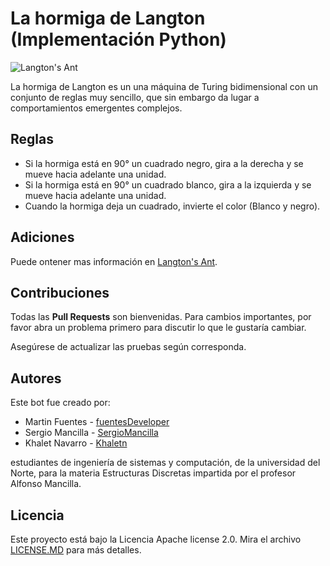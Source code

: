 # La hormiga de Langton (Implementación Python)

![Langton's Ant](https://miro.medium.com/max/386/0*JAsO4xJyu1jYv6hn.)

La hormiga de Langton es un una máquina de Turing bidimensional con un conjunto de reglas muy sencillo, que sin embargo da lugar a comportamientos emergentes complejos.

## Reglas
- Si la hormiga está en 90° un cuadrado negro, gira a la derecha y se mueve hacia adelante una unidad.   
-  Si la hormiga está en 90° un cuadrado blanco, gira a la izquierda y se mueve hacia adelante una unidad.
- Cuando la hormiga deja un cuadrado, invierte el color (Blanco y negro).

## Adiciones
Puede ontener mas información en [Langton's Ant](https://mathworld.wolfram.com/LangtonsAnt.html).

## Contribuciones
Todas las **Pull Requests** son bienvenidas. Para cambios importantes, por favor abra un problema primero para discutir lo que le gustaría cambiar.

Asegúrese de actualizar las pruebas según corresponda.

## Autores
Este bot fue creado por: 
- Martin Fuentes - [fuentesDeveloper](https://github.com/fuentesDeveloper)
- Sergio Mancilla - [SergioMancilla](https://github.com/SergioMancilla)
- Khalet Navarro - [Khaletn](https://github.com/Khaletn)

estudiantes de ingeniería de sistemas y computación, de la universidad del Norte, para la materia Estructuras Discretas impartida por el profesor Alfonso Mancilla.

## Licencia 

Este proyecto está bajo la Licencia Apache license 2.0. Mira el archivo [LICENSE.MD](https://github.com/fuentesDeveloper/La_Hormiga_de_Langton-Turtle-/blob/master/LICENSE) para más detalles.

